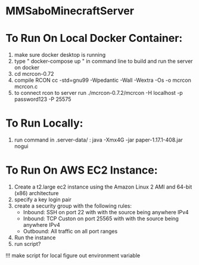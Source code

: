 # MMSaboMinecraftServer

To Run On Local Docker Container:
===
1. make sure docker desktop is running
2. type " docker-compose up " in command line to build and run the server on docker
3. cd mcrcon-0.72
4. compile RCON cc -std=gnu99 -Wpedantic -Wall -Wextra -Os -o mcrcon mcrcon.c
5. to connect rcon to server run  ./mcrcon-0.7.2/mcrcon -H localhost -p password123 -P 25575

To Run Locally:
===
1. run command in .server-data/  :   java -Xmx4G -jar paper-1.17.1-408.jar nogui


To Run On AWS EC2 Instance:
===
1. Create a t2.large ec2 instance using the Amazon Linux 2 AMI and 64-bit (x86) architecture
2. specify a key login pair
3. create a security group with the following rules:
    * Inbound: SSH on port 22 with with the source being anywhere IPv4
    * Inbound: TCP Custon on port 25565 with with the source being anywhere IPv4
    * Outbound: All traffic on all port ranges
4. Run the instance
5. run script?


!!! make script for local
figure out environment variable


